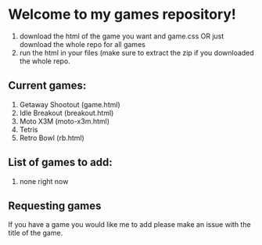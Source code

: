 # Welcome to my games repository!

1. download the html of the game you want and game.css OR just download the whole repo for all games
2. run the html in your files (make sure to extract the zip if you downloaded the whole repo.

## Current games:
1. Getaway Shootout (game.html)
2. Idle Breakout (breakout.html)
3. Moto X3M (moto-x3m.html)
4. Tetris
5. Retro Bowl (rb.html)

## List of games to add:
1. none right now

## Requesting games
If you have a game you would like me to add please make an issue with the title of the game.
